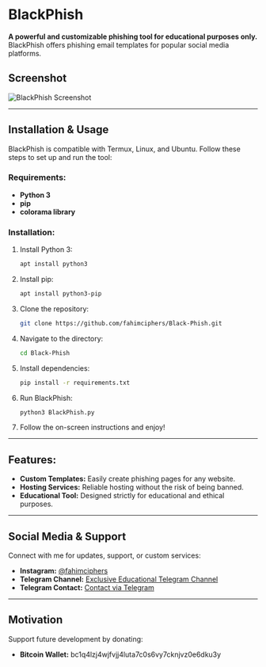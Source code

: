 
# BlackPhish

**A powerful and customizable phishing tool for educational purposes only.** BlackPhish offers phishing email templates for popular social media platforms.
## Screenshot
![BlackPhish Screenshot](https://i.postimg.cc/0jLzc6SH/Screenshot-2025-01-02-174238.png)

---

## Installation & Usage
BlackPhish is compatible with Termux, Linux, and Ubuntu. Follow these steps to set up and run the tool:

### Requirements:
- **Python 3**
- **pip**
- **colorama library**

### Installation:
1. Install Python 3:
   ```bash
   apt install python3
   ```

2. Install pip:
   ```bash
   apt install python3-pip
   ```

3. Clone the repository:
   ```bash
   git clone https://github.com/fahimciphers/Black-Phish.git
   ```

4. Navigate to the directory:
   ```bash
   cd Black-Phish
   ```

5. Install dependencies:
   ```bash
   pip install -r requirements.txt
   ```

6. Run BlackPhish:
   ```bash
   python3 BlackPhish.py
   ```

7. Follow the on-screen instructions and enjoy!

---

## Features:
- **Custom Templates:** Easily create phishing pages for any website.
- **Hosting Services:** Reliable hosting without the risk of being banned.
- **Educational Tool:** Designed strictly for educational and ethical purposes.

---

## Social Media & Support
Connect with me for updates, support, or custom services:

- **Instagram:** [@fahimciphers](https://www.instagram.com/fahimciphers)
- **Telegram Channel:** [Exclusive Educational Telegram Channel](https://t.me/cyber_dioxid)
- **Telegram Contact:** [Contact via Telegram](http://www.cyox2.com/p/contact.html)

---

## Motivation
Support future development by donating:
- **Bitcoin Wallet:** bc1q4lzj4wjfvjj4luta7c0s6vy7cknjvz0e6dku3y

